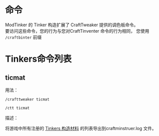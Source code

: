 # 命令

ModTinker 的 Tinker 构造扩展了 CraftTweaker 提供的调色板命令。  
要访问这些命令，您的行为与您对CraftTinventer 命令的行为相同， 您使用 `/craftbinter` 前缀

# Tinkers命令列表

## ticmat

用法：

`/crafttweaker ticmat`

`/ctt ticmat`

描述：

将游戏中所有注册的 [Tinkers 构造材料](/Mods/Modtweaker/TConstruct/Materials/ITICMaterial/) 的列表导出到craftminstruer.log 文件。